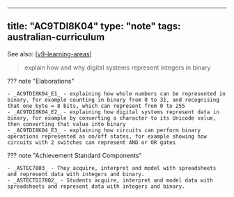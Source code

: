 
---
title: "AC9TDI8K04"
type: "note"
tags: australian-curriculum
---

See also: [[v9-learning-areas]]

> explain how and why digital systems represent integers in binary

??? note "Elaborations"

	- _AC9TDI8K04_E1_ - explaining how whole numbers can be represented in binary, for example counting in binary from 0 to 31, and recognising that one byte = 8 bits, which can represent from 0 to 255
	- _AC9TDI8K04_E2_ - explaining how digital systems represent data in binary, for example by converting a character to its Unicode value, then converting that value into binary
	- _AC9TDI8K04_E3_ - explaining how circuits can perform binary operations represented as on/off states, for example showing how circuits with 2 switches can represent AND or OR gates
??? note "Achievement Standard Components"

	- _ASTEC7803_ - They acquire, interpret and model with spreadsheets and represent data with integers and binary.
	- _ASTECTDI7802_ - Students acquire, interpret and model data with spreadsheets and represent data with integers and binary.

[//begin]: # "Autogenerated link references for markdown compatibility"
[v9-learning-areas]: ../v9-learning-areas "Learning Areas"
[//end]: # "Autogenerated link references"

